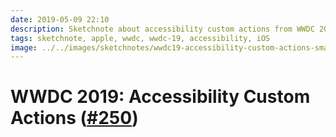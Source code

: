 ```yaml
---
date: 2019-05-09 22:10
description: Sketchnote about accessibility custom actions from WWDC 2019
tags: sketchnote, apple, wwdc, wwdc-19, accessibility, iOS
image: ../../images/sketchnotes/wwdc19-accessibility-custom-actions-small.jpg
---
```


# WWDC 2019: Accessibility Custom Actions ([#250](https://developer.apple.com/wwdc19/250))
